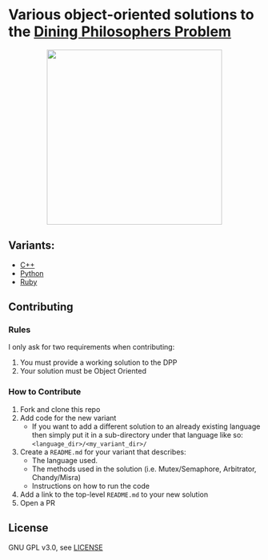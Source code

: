 # Various object-oriented solutions to the [Dining Philosophers Problem](https://en.wikipedia.org/wiki/Dining_philosophers_problem)
<p align="center">
<img src="https://upload.wikimedia.org/wikipedia/commons/7/7b/An_illustration_of_the_dining_philosophers_problem.png" width=350/>
</p>

## Variants:
- [C++](c++/)
- [Python](python/)
- [Ruby](ruby/)

## Contributing

### Rules

I only ask for two requirements when contributing:

1. You must provide a working solution to the DPP
2. Your solution must be Object Oriented

### How to Contribute

1. Fork and clone this repo
2. Add code for the new variant
    - If you want to add a different solution to an already existing language then simply put it in a sub-directory under that language like so: `<language_dir>/<my_variant_dir>/`
3. Create a `README.md` for your variant that describes:
    - The language used.
    - The methods used in the solution (i.e. Mutex/Semaphore, Arbitrator, Chandy/Misra)
    - Instructions on how to run the code
4. Add a link to the top-level `README.md` to your new solution
5. Open a PR

## License

GNU GPL v3.0, see [LICENSE](https://github.com/mtking2/dining-philosophers/blob/master/LICENSE)
